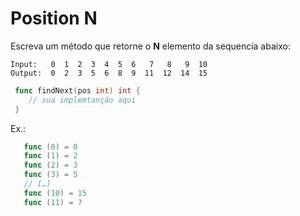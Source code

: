  # Position N
 
 Escreva um método que retorne o **N** elemento da sequencia abaixo:
 ```
 Input:   0  1  2  3  4  5  6   7   8   9  10
 Output:  0  2  3  5  6  8  9  11  12  14  15
 ```

```go
 func findNext(pos int) int {
    // sua implemtanção aqui
 }
 ```

 Ex.:
 ```go
 	func (0) = 0
 	func (1) = 2
 	func (2) = 3
 	func (3) = 5
 	// […]
 	func (10) = 15
 	func (11) = ?
```